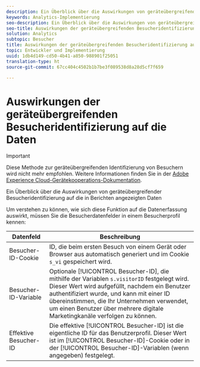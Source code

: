```yaml
---
description: Ein Überblick über die Auswirkungen von geräteübergreifender Besucheridentifizierung auf die in Berichten angezeigten Daten
keywords: Analytics-Implementierung
seo-description: Ein Überblick über die Auswirkungen von geräteübergreifender Besucheridentifizierung auf die in Berichten angezeigten Daten
seo-title: Auswirkungen der geräteübergreifenden Besucheridentifizierung auf die Daten
solution: Analytics
subtopic: Besucher
title: Auswirkungen der geräteübergreifenden Besucheridentifizierung auf die Daten
topic: Entwickler und Implementierung
uuid: 1db4d149-cd50-4b41-a850-988901f25051
translation-type: ht
source-git-commit: 67cc404c4502b1b7be3f089538d8a28d5cf7f659

---
```



# Auswirkungen der geräteübergreifenden Besucheridentifizierung auf die Daten

>[!IMPORTANT]
>
>Diese Methode zur geräteübergreifenden Identifizierung von Besuchern wird nicht mehr empfohlen. Weitere Informationen finden Sie in der [Adobe Experience Cloud-Gerätekooperations-Dokumentation](https://marketing.adobe.com/resources/help/de_DE/mcdc/).

Ein Überblick über die Auswirkungen von geräteübergreifender Besucheridentifizierung auf die in Berichten angezeigten Daten

Um verstehen zu können, wie sich diese Funktion auf die Datenerfassung auswirkt, müssen Sie die Besucherdatenfelder in einem Besucherprofil kennen:

| Datenfeld | Beschreibung |
|---|---|
| Besucher-ID-Cookie | ID, die beim ersten Besuch von einem Gerät oder Browser aus automatisch generiert und im Cookie `s_vi` gespeichert wird. |
| Besucher-ID-Variable | Optionale [!UICONTROL Besucher-ID], die mithilfe der Variablen `s.visitorID` festgelegt wird. Dieser Wert wird aufgefüllt, nachdem ein Benutzer authentifiziert wurde, und kann mit einer ID übereinstimmen, die Ihr Unternehmen verwendet, um einen Benutzer über mehrere digitale Marketingkanäle verfolgen zu können. |
| Effektive Besucher-ID | Die effektive [!UICONTROL Besucher-ID] ist die eigentliche ID für das Benutzerprofil. Dieser Wert ist im [!UICONTROL Besucher-ID]-Cookie oder in der [!UICONTROL Besucher-ID]-Variablen (wenn angegeben) festgelegt. |

